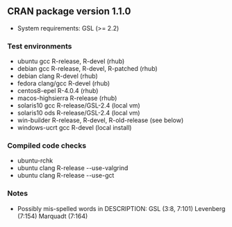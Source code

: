 ## CRAN package version 1.1.0

* System requirements: GSL (>= 2.2)

### Test environments

* ubuntu gcc R-release, R-devel (rhub)
* debian gcc R-release, R-devel, R-patched (rhub)
* debian clang R-devel (rhub)
* fedora clang/gcc R-devel (rhub)
* centos8-epel R-4.0.4 (rhub)
* macos-highsierra R-release (rhub)
* solaris10 gcc R-release/GSL-2.4 (local vm)
* solaris10 ods R-release/GSL-2.4 (local vm)
* win-builder R-release, R-devel, R-old-release (see below)
* windows-ucrt gcc R-devel (local install)

### Compiled code checks

* ubuntu-rchk
* ubuntu clang R-release --use-valgrind 
* ubuntu clang R-release --use-gct

### Notes

* Possibly mis-spelled words in DESCRIPTION:
    GSL (3:8, 7:101)
    Levenberg (7:154)
    Marquadt (7:164)
